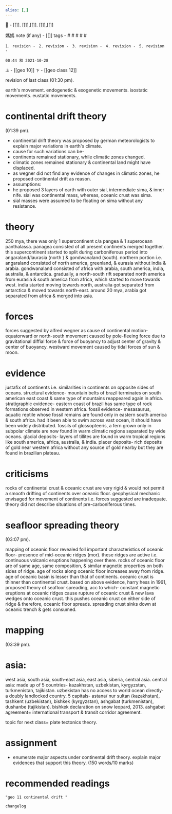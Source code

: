 ```yaml
---
alias: [,]
---
```

🔖 - [[]]. [[]],[[]]. [[]],[[]]

媽媽 note (if any) - [[]]
tags - # # # # #

`1. revision - `
`2. revision - `
`3. revision - `
`4. revision - `
`5. revision - `
		
`00:44 和 2021-10-28`

`上` - [[geo 10]]
`下` - [[geo class 12]]

revision of last class (01:30 pm).

earth's movement.
endogenetic & exogenetic movements.
isostatic movements.
eustatic movements.

# continental drift theory
(01:39 pm).
- continental drift theory was proposed by german meteorologists to explain major variations in earth's climate.
- cause for such variations can be- 
- continents remained stationary, while climatic zones changed.
- climatic zones remained stationary & continental land might have displaced.
- as wegner did not find any evidence of changes in climatic zones, he proposed continental drift as reason.
- assumptions:
- he proposed 3 layers of earth with outer sial, intermediate sima, & inner nife. sial was continental mass, whereas, oceanic crust was sima. 
- sial masses were assumed to be floating on sima without any resistance.
# theory
250 mya, there was only 1 supercontinent c/a pangea & 1 superocean panthalassa.
panagea consisted of all present continents merged together. this supercontinent started to split during carboniferous period into angaraland/laurasia (north ) & gondwanaland (south).
northern portion i.e. angaraland consisted of north america, greenland, & eurasia without india & arabia.
gondwanaland consisted of africa with arabia, south america, india, australia, & antarctica.
gradually, a north-south rift separated north america from eurasia & south america from africa, which started to move towards west.
india started moving towards north, australia got separated from antarctica & moved towards north-east. around 20 mya, arabia got separated from africa & merged into asia.
# forces
forces suggested by alfred wegner as cause of continental motion-
equatorward or north-south movement caused by pole-fleeing force due to gravitational diffial force & force of buoyancy to adjust center of gravity & center of buoyancy.
westward movement caused by tidal forces of sun & moon.
# evidence
justafix of continents i.e. similarities in continents on opposite sides of oceans.
structural evidence- mountain belts of brazil terminates on south american east coast & same type of mountains reappeared again in africa.
stratigraphic evidence- eastern coast of brazil has same type of rock formations observed in western africa.
fossil evidence- mesasaurus, aquatic reptile whose fossil remains are found only in eastern south america & south africa. had it been able to swim across vast ocean, it should have been widely distributed. fossils of glossopteeris, a fern grown only in subpolar climate are now found in warm climatic regions separated by wide oceans.
glacial deposits- layers of tillites are found in warm tropical regions like south america, africa, australia, & india.
placer deposits- rich deposits of gold near western africa without any source of gold nearby but they are found in brazilian plateau.
# criticisms
rocks of continental crust & oceanic crust are very rigid & would not permit a smooth drifting of continents over oceanic floor.
geophysical mechanic envisaged for movement of continents i.e. forces suggested are inadequate.
theory did not describe situations of pre-carboniferous times.

# seafloor spreading theory
(03:07 pm).

mapping of oceanic floor revealed foll important characteristics of oceanic floor-
presence of mid-oceanic ridges (mor).
these ridges are active i.e. continuous volcanic eruptions happening over there.
rocks of oceanic floor are of same age, same composition, & similar magnetic properties on both sides of ridge.
age of rocks along oceanic floor increases away from ridge.
age of oceanic basin is lesser than that of continents.
oceanic crust is thinner than continental crust.
based on above evidence, harry hess in 1961, proposed theory of seafloor spreading, acc to which-
constant magnetic eruptions at oceanic ridges cause rupture of oceanic crust & new lava wedges onto oceanic crust.
this pushes oceanic crust on either side of ridge & therefore, oceanic floor spreads.
spreading crust sinks down at oceanic trench & gets consumed.

# mapping
(03:39 pm).

# asia:
west asia, south asia, south-east asia, east asia, siberia, central asia.
central asia:
made up of 5 countries- kazakhstan, uzbekistan, kyrgyzstan, turkmenistan, tajikistan.
uzbekistan has no access to world ocean directly- a doubly landlocked country.
5 capitals- astana/ nur sultan (kazakhstan), tashkent (uzbekistan), bishkek (kyrgyzstan), ashgabat (turkmenistan), dushanbe (tajikistan).
bishkek declaration on snow leopard, 2013.
ashgabat agreement= international transport & transit corridor agreement.

topic for next class= plate tectonics theory.

# assignment
- enumerate major aspects under continental drift theory. explain major evidences that support this theory. (150 words/10 marks)
# recommended readings
```query
"geo 11 continental drift "
```

```plain
changelog

```